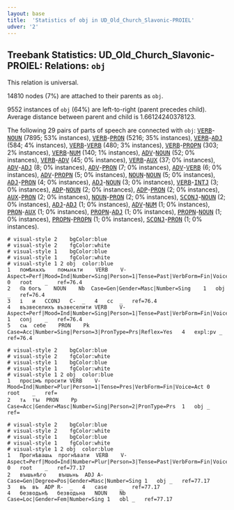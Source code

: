 ```yaml
---
layout: base
title:  'Statistics of obj in UD_Old_Church_Slavonic-PROIEL'
udver: '2'
---
```


## Treebank Statistics: UD_Old_Church_Slavonic-PROIEL: Relations: `obj`

This relation is universal.

14810 nodes (7%) are attached to their parents as `obj`.

9552 instances of `obj` (64%) are left-to-right (parent precedes child).
Average distance between parent and child is 1.66124240378123.

The following 29 pairs of parts of speech are connected with `obj`: <tt><a href="cu_proiel-pos-VERB.html">VERB</a></tt>-<tt><a href="cu_proiel-pos-NOUN.html">NOUN</a></tt> (7895; 53% instances), <tt><a href="cu_proiel-pos-VERB.html">VERB</a></tt>-<tt><a href="cu_proiel-pos-PRON.html">PRON</a></tt> (5216; 35% instances), <tt><a href="cu_proiel-pos-VERB.html">VERB</a></tt>-<tt><a href="cu_proiel-pos-ADJ.html">ADJ</a></tt> (584; 4% instances), <tt><a href="cu_proiel-pos-VERB.html">VERB</a></tt>-<tt><a href="cu_proiel-pos-VERB.html">VERB</a></tt> (480; 3% instances), <tt><a href="cu_proiel-pos-VERB.html">VERB</a></tt>-<tt><a href="cu_proiel-pos-PROPN.html">PROPN</a></tt> (303; 2% instances), <tt><a href="cu_proiel-pos-VERB.html">VERB</a></tt>-<tt><a href="cu_proiel-pos-NUM.html">NUM</a></tt> (140; 1% instances), <tt><a href="cu_proiel-pos-ADV.html">ADV</a></tt>-<tt><a href="cu_proiel-pos-NOUN.html">NOUN</a></tt> (52; 0% instances), <tt><a href="cu_proiel-pos-VERB.html">VERB</a></tt>-<tt><a href="cu_proiel-pos-ADV.html">ADV</a></tt> (45; 0% instances), <tt><a href="cu_proiel-pos-VERB.html">VERB</a></tt>-<tt><a href="cu_proiel-pos-AUX.html">AUX</a></tt> (37; 0% instances), <tt><a href="cu_proiel-pos-ADV.html">ADV</a></tt>-<tt><a href="cu_proiel-pos-ADJ.html">ADJ</a></tt> (8; 0% instances), <tt><a href="cu_proiel-pos-ADV.html">ADV</a></tt>-<tt><a href="cu_proiel-pos-PRON.html">PRON</a></tt> (7; 0% instances), <tt><a href="cu_proiel-pos-ADV.html">ADV</a></tt>-<tt><a href="cu_proiel-pos-VERB.html">VERB</a></tt> (6; 0% instances), <tt><a href="cu_proiel-pos-ADV.html">ADV</a></tt>-<tt><a href="cu_proiel-pos-PROPN.html">PROPN</a></tt> (5; 0% instances), <tt><a href="cu_proiel-pos-NOUN.html">NOUN</a></tt>-<tt><a href="cu_proiel-pos-NOUN.html">NOUN</a></tt> (5; 0% instances), <tt><a href="cu_proiel-pos-ADJ.html">ADJ</a></tt>-<tt><a href="cu_proiel-pos-PRON.html">PRON</a></tt> (4; 0% instances), <tt><a href="cu_proiel-pos-ADJ.html">ADJ</a></tt>-<tt><a href="cu_proiel-pos-NOUN.html">NOUN</a></tt> (3; 0% instances), <tt><a href="cu_proiel-pos-VERB.html">VERB</a></tt>-<tt><a href="cu_proiel-pos-INTJ.html">INTJ</a></tt> (3; 0% instances), <tt><a href="cu_proiel-pos-ADP.html">ADP</a></tt>-<tt><a href="cu_proiel-pos-NOUN.html">NOUN</a></tt> (2; 0% instances), <tt><a href="cu_proiel-pos-ADP.html">ADP</a></tt>-<tt><a href="cu_proiel-pos-PRON.html">PRON</a></tt> (2; 0% instances), <tt><a href="cu_proiel-pos-AUX.html">AUX</a></tt>-<tt><a href="cu_proiel-pos-PRON.html">PRON</a></tt> (2; 0% instances), <tt><a href="cu_proiel-pos-NOUN.html">NOUN</a></tt>-<tt><a href="cu_proiel-pos-PRON.html">PRON</a></tt> (2; 0% instances), <tt><a href="cu_proiel-pos-SCONJ.html">SCONJ</a></tt>-<tt><a href="cu_proiel-pos-NOUN.html">NOUN</a></tt> (2; 0% instances), <tt><a href="cu_proiel-pos-ADJ.html">ADJ</a></tt>-<tt><a href="cu_proiel-pos-ADJ.html">ADJ</a></tt> (1; 0% instances), <tt><a href="cu_proiel-pos-ADV.html">ADV</a></tt>-<tt><a href="cu_proiel-pos-NUM.html">NUM</a></tt> (1; 0% instances), <tt><a href="cu_proiel-pos-PRON.html">PRON</a></tt>-<tt><a href="cu_proiel-pos-AUX.html">AUX</a></tt> (1; 0% instances), <tt><a href="cu_proiel-pos-PROPN.html">PROPN</a></tt>-<tt><a href="cu_proiel-pos-ADJ.html">ADJ</a></tt> (1; 0% instances), <tt><a href="cu_proiel-pos-PROPN.html">PROPN</a></tt>-<tt><a href="cu_proiel-pos-NOUN.html">NOUN</a></tt> (1; 0% instances), <tt><a href="cu_proiel-pos-PROPN.html">PROPN</a></tt>-<tt><a href="cu_proiel-pos-PROPN.html">PROPN</a></tt> (1; 0% instances), <tt><a href="cu_proiel-pos-SCONJ.html">SCONJ</a></tt>-<tt><a href="cu_proiel-pos-PRON.html">PRON</a></tt> (1; 0% instances).


~~~ conllu
# visual-style 2	bgColor:blue
# visual-style 2	fgColor:white
# visual-style 1	bgColor:blue
# visual-style 1	fgColor:white
# visual-style 1 2 obj	color:blue
1	помѣнѫхъ	помѧнѫти	VERB	V-	Aspect=Perf|Mood=Ind|Number=Sing|Person=1|Tense=Past|VerbForm=Fin|Voice=Act	0	root	_	ref=76.4
2	б҃а	богъ	NOUN	Nb	Case=Gen|Gender=Masc|Number=Sing	1	obj	_	ref=76.4
3	і	и	CCONJ	C-	_	4	cc	_	ref=76.4
4	възвеселихъ	възвеселити	VERB	V-	Aspect=Perf|Mood=Ind|Number=Sing|Person=1|Tense=Past|VerbForm=Fin|Voice=Act	1	conj	_	ref=76.4
5	сѩ	себе	PRON	Pk	Case=Acc|Number=Sing|Person=3|PronType=Prs|Reflex=Yes	4	expl:pv	_	ref=76.4

~~~


~~~ conllu
# visual-style 2	bgColor:blue
# visual-style 2	fgColor:white
# visual-style 1	bgColor:blue
# visual-style 1	fgColor:white
# visual-style 1 2 obj	color:blue
1	просімъ	просити	VERB	V-	Mood=Ind|Number=Plur|Person=1|Tense=Pres|VerbForm=Fin|Voice=Act	0	root	_	ref=
2	тѧ	тꙑ	PRON	Pp	Case=Acc|Gender=Masc|Number=Sing|Person=2|PronType=Prs	1	obj	_	ref=

~~~


~~~ conllu
# visual-style 2	bgColor:blue
# visual-style 2	fgColor:white
# visual-style 1	bgColor:blue
# visual-style 1	fgColor:white
# visual-style 1 2 obj	color:blue
1	Прогнѣвашѩ	прогнѣвати	VERB	V-	Aspect=Perf|Mood=Ind|Number=Plur|Person=3|Tense=Past|VerbForm=Fin|Voice=Act	0	root	_	ref=77.17
2	вꙑшьнѣго	вꙑшьнь	ADJ	A-	Case=Gen|Degree=Pos|Gender=Masc|Number=Sing	1	obj	_	ref=77.17
3	въ	въ	ADP	R-	_	4	case	_	ref=77.17
4	безводьнѣ	безводьна	NOUN	Nb	Case=Loc|Gender=Fem|Number=Sing	1	obl	_	ref=77.17

~~~



